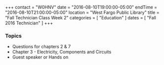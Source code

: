 +++
contact = "W0HNV"
date = "2016-08-10T19:00:00-05:00"
endTime = "2016-08-10T21:00:00-05:00"
location = "West Fargo Public Library"
title = "Fall Technician Class Week 2"
categories = [ "Education" ]
dates = [ "Fall 2016 Technician" ]
+++
### Topics

* Questions for chapters 2 & 7
* Chapter 3 - Electricity, Components and Circuits
* Guest speaker or Hands on

